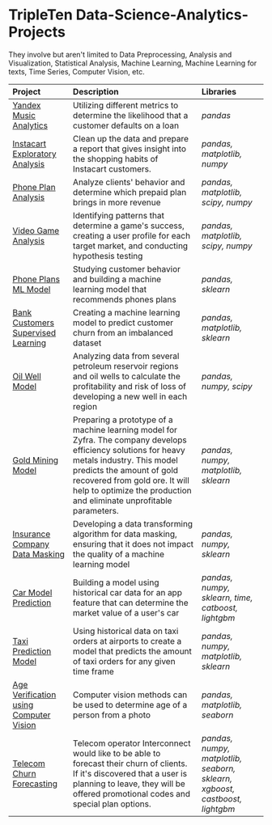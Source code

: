 # TripleTen Data-Science-Analytics-Projects

They involve but aren't limited to Data Preprocessing, Analysis and Visualization, Statistical Analysis, Machine Learning, Machine Learning for texts, Time Series, Computer Vision, etc.

| Project               | Description                                                                                 | Libraries                      |
|:--------------------- |:------------------------------------------------------------------------------------------- |:------------------------------ |
|[Yandex Music Analytics](https://github.com/Kaleta-25/Yandex-Music-Analytics)|Utilizing different metrics to determine the likelihood that a customer defaults on a loan|*pandas*|
|[Instacart Exploratory Analysis](https://github.com/Kaleta-25/Instacart-Exploratory-Data-Analytics)|Clean up the data and prepare a report that gives insight into the shopping habits of Instacart customers.|*pandas, matplotlib, numpy*|
|[Phone Plan Analysis](https://github.com/Kaleta-25/Telecom-Statistical-Data-Analysis-)|Analyze clients' behavior and determine which prepaid plan brings in more revenue|*pandas, matplotlib, scipy, numpy*|
|[Video Game Analysis](https://github.com/Kaleta-25/Case-Study-Strategies-for-Successful-Video-Game-Marketing-in-2017)|Identifying patterns that determine a game's success, creating a user profile for each target market, and conducting hypothesis testing|*pandas, matplotlib, scipy, numpy*|
|[Phone Plans ML Model](https://github.com/Kaleta-25/Mobile-Carrier-Behavioral-Analytics-Machine-Learning)|Studying customer behavior and building a machine learning model that recommends phones plans|*pandas, sklearn*|
|[Bank Customers Supervised Learning](https://github.com/Kaleta-25/Bank-Customer-Churn-Prediction-Supervised-Learning-ML-)|Creating a machine learning model to predict customer churn from an imbalanced dataset|*pandas, matplotlib, sklearn*|
|[Oil Well Model](https://github.com/Kaleta-25/Mining-Company-ML-for-Business-Profit-Risk)|Analyzing data from several petroleum reservoir regions and oil wells to calculate the profitability and risk of loss of developing a new well in each region|*pandas, numpy, scipy*|
|[Gold Mining Model](https://github.com/Kaleta-25/Gold-Recovery-Machine-Learning)|Preparing a prototype of a machine learning model for Zyfra. The company develops efficiency solutions for heavy metals industry. This model predicts the amount of gold recovered from gold ore. It will help to optimize the production and eliminate unprofitable parameters.|*pandas, numpy, matplotlib, sklearn*|
|[Insurance Company Data Masking](https://github.com/Kaleta-25/Insurance-Company-Linear-Algebra-ML)|Developing a data transforming algorithm for data masking, ensuring that it does not impact the quality of a machine learning model|*pandas, numpy, sklearn*|
|[Car Model Prediction](https://github.com/Kaleta-25/Car-Value-Prediction-Model-ML-)|Building a model using historical car data for an app feature that can determine the market value of a user's car|*pandas, numpy, sklearn, time, catboost, lightgbm*|
|[Taxi Prediction Model](https://github.com/Kaleta-25/Airport-Taxi-Order-Prediction)|Using historical data on taxi orders at airports to create a model that predicts the amount of taxi orders for any given time frame|*pandas, numpy, matplotlib, sklearn*|
|[Age Verification using Computer Vision](https://github.com/Kaleta-25/Age-Verification-CV)|Computer vision methods can be used to determine age of a person from a photo|*pandas, matplotlib, seaborn*|
|[Telecom Churn Forecasting](https://github.com/Kaleta-25/Telecom-Churn-Forecasting)|Telecom operator Interconnect would like to be able to forecast their churn of clients. If it's discovered that a user is planning to leave, they will be offered promotional codes and special plan options.|*pandas, numpy, matplotlib, seaborn, sklearn, xgboost, castboost, lightgbm*|
